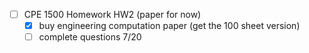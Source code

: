 - [ ] CPE 1500 Homework HW2 (paper for now) 
	- [x] buy engineering computation paper (get the 100 sheet version)
	- [ ] complete questions 7/20
